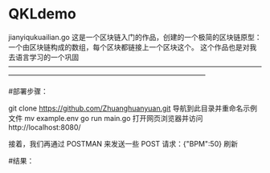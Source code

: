 # QKLdemo
jianyiqukuailian.go
这是一个区块链入门的作品，创建的一个极简的区块链原型：一个由区块链构成的数组，每个区块都链接上一个区块这个。
这个作品也是对我去语言学习的一个巩固
————————————————————————————————————————————————————————————————



#部署步骤：

git clone https://github.com/Zhuanghuanyuan.git
导航到此目录并重命名示例文件 mv example.env 
go run main.go
打开网页浏览器并访问 http://localhost:8080/

接着，我们再通过 POSTMAN 来发送一些 POST 请求：{"BPM":50}
刷新


#结果：

